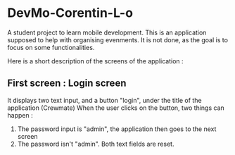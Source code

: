 # DevMo-Corentin-L-o

A student project to learn mobile development.
This is an application supposed to help with organising evenments. It is not done, as the goal is to focus on some functionalities.

Here is a short description of the screens of the application :

## First screen : Login screen 
It displays two text input, and a button "login", under the title of the application (Crewmate)
  When the user clicks on the button, two things can happen :
  <ol>
  <li>The password input is "admin", the application then goes to the next screen</li>
  <li>The password isn't "admin". Both text fields are reset.</li>
</ol> 
  
